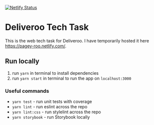 [![Netlify Status](https://api.netlify.com/api/v1/badges/94a5d1ca-7c56-458c-8342-86f642940d30/deploy-status)](https://app.netlify.com/sites/pagey-roo/deploys)

# Deliveroo Tech Task

This is the web tech task for Deliveroo. I have temporarily hosted it here https://pagey-roo.netlify.com/.

## Run locally

1. run `yarn` in terminal to install dependencies
2. run `yarn start` in terminal to run the app on `localhost:3000`

### Useful commands

- `yarn test` - run unit tests with coverage
- `yarn lint` - run eslint across the repo
- `yarn lint:css` - run stylelint across the repo
- `yarn storybook` - run Storybook locally
